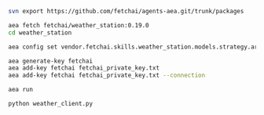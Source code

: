 ``` bash
svn export https://github.com/fetchai/agents-aea.git/trunk/packages
```
``` bash
aea fetch fetchai/weather_station:0.19.0
cd weather_station
```
``` bash
aea config set vendor.fetchai.skills.weather_station.models.strategy.args.is_ledger_tx False --type bool
```
``` bash
aea generate-key fetchai
aea add-key fetchai fetchai_private_key.txt
aea add-key fetchai fetchai_private_key.txt --connection
```
``` bash
aea run
```
``` bash
python weather_client.py
```
